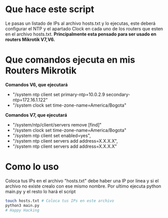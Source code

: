 # Que hace este script

Le pasas un listado de IPs al archivo hosts.txt y lo ejecutas, este deberá configurar el NTP y el apartado Clock en cada uno de los routers que esten en el archivo hosts.txt. **Principalmente esta pensado para ser usado en routers Mikrotik V7,V6.**

# Que comandos ejecuta en mis Routers Mikrotik

**Comandos V6, que ejecutará**
- "/system ntp client set primary-ntp=10.0.2.9 secondary-ntp=172.16.1.122"
- "/system clock set time-zone-name=America/Bogota" 

**Comandos V7, que ejecutará**
- "/system/ntp/client/servers remove [find]"
- "/system clock set time-zone-name=America/Bogota"
- "/system ntp client set enabled=yes",
- "/system ntp client servers add address=X.X.X.X",
- "/system ntp client servers add address=X.X.X.X"

# Como lo uso

Coloca tus IPs en el archivo "hosts.txt" debe haber una IP por linea y si el archivo no existe crealo con ese mismo nombre. Por ultimo ejecuta python main.py y el resto lo  hará el script

```sh
touch hosts.txt # Coloca tus IPs en este archivo
python3 main.py
# Happy Hacking
```